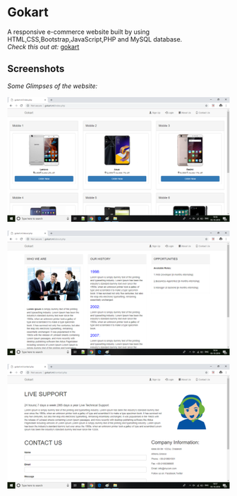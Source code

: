 # Gokart
A responsive e-commerce website built by using HTML,CSS,Bootstrap,JavaScript,PHP and MySQL database.<br/>
*Check this out at:* [gokart](gokart.ml)
## Screenshots
*Some Glimpses of the website:*<br/>
<br/>
<img src="/images/gokartscr1.png" /><br/><br/>
<img src="/images/gokartscr.png" /><br/><br/>
<img src="/images/gokartscr2.png" /><br/><br/>

